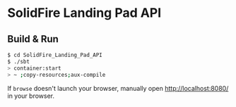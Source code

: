# SolidFire Landing Pad API #

## Build & Run ##

```sh
$ cd SolidFire_Landing_Pad_API
$ ./sbt
> container:start
> ~ ;copy-resources;aux-compile
```

If `browse` doesn't launch your browser, manually open [http://localhost:8080/](http://localhost:8080/) in your browser.
